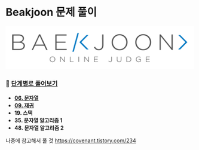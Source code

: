 # Beakjoon 문제 풀이
![Alt text](baekjoon_title.png) 

### 🧱 [단계별로 풀어보기](https://www.acmicpc.net/step)

* **[06. 문자열](./stage/06)**
* **[09. 재귀](./stage/09)**
* **19. 스택**
* **35. 문자열 알고리즘 1**
* **48. 문자열 알고리즘 2**

나중에 참고해서 풀 것
https://covenant.tistory.com/234
